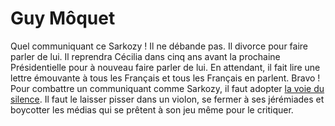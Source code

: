 # Guy Môquet

Quel communiquant ce Sarkozy ! Il ne débande pas. Il divorce pour faire parler de lui. Il reprendra Cécilia dans cinq ans avant la prochaine Présidentielle pour à nouveau faire parler de lui. En attendant, il fait lire une lettre émouvante à tous les Français et tous les Français en parlent. Bravo ! Pour combattre un communiquant comme Sarkozy, il faut adopter [la voie du silence](http://blog.tcrouzet.com/2007/10/22/la-voie-du-silence/). Il faut le laisser pisser dans un violon, se fermer à ses jérémiades et boycotter les médias qui se prêtent à son jeu même pour le critiquer.